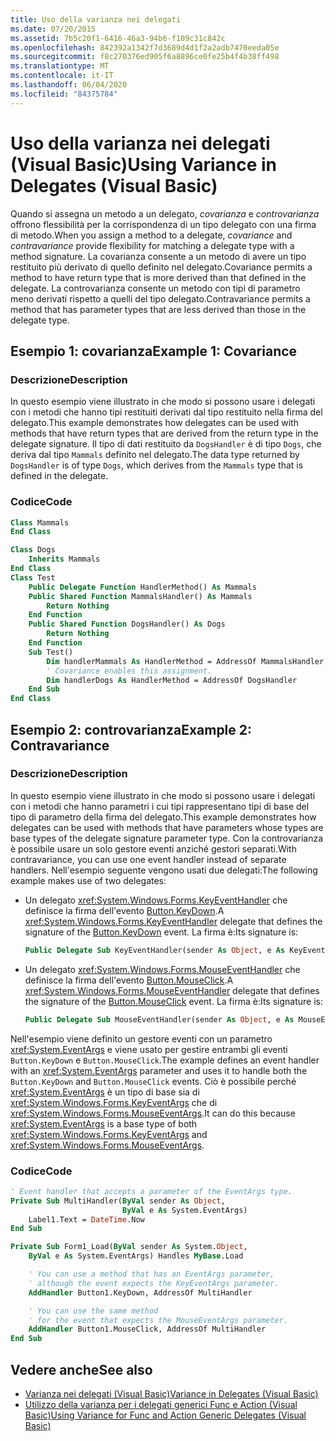 ```yaml
---
title: Uso della varianza nei delegati
ms.date: 07/20/2015
ms.assetid: 7b5c20f1-6416-46a3-94b6-f109c31c842c
ms.openlocfilehash: 842392a1342f7d3689d4d1f2a2adb7470eeda05e
ms.sourcegitcommit: f8c270376ed905f6a8896ce0fe25b4f4b38ff498
ms.translationtype: MT
ms.contentlocale: it-IT
ms.lasthandoff: 06/04/2020
ms.locfileid: "84375784"
---
```

# <a name="using-variance-in-delegates-visual-basic"></a><span data-ttu-id="cd555-102">Uso della varianza nei delegati (Visual Basic)</span><span class="sxs-lookup"><span data-stu-id="cd555-102">Using Variance in Delegates (Visual Basic)</span></span>

<span data-ttu-id="cd555-103">Quando si assegna un metodo a un delegato, *covarianza* e *controvarianza* offrono flessibilità per la corrispondenza di un tipo delegato con una firma di metodo.</span><span class="sxs-lookup"><span data-stu-id="cd555-103">When you assign a method to a delegate, *covariance* and *contravariance* provide flexibility for matching a delegate type with a method signature.</span></span> <span data-ttu-id="cd555-104">La covarianza consente a un metodo di avere un tipo restituito più derivato di quello definito nel delegato.</span><span class="sxs-lookup"><span data-stu-id="cd555-104">Covariance permits a method to have return type that is more derived than that defined in the delegate.</span></span> <span data-ttu-id="cd555-105">La controvarianza consente un metodo con tipi di parametro meno derivati rispetto a quelli del tipo delegato.</span><span class="sxs-lookup"><span data-stu-id="cd555-105">Contravariance permits a method that has parameter types that are less derived than those in the delegate type.</span></span>

## <a name="example-1-covariance"></a><span data-ttu-id="cd555-106">Esempio 1: covarianza</span><span class="sxs-lookup"><span data-stu-id="cd555-106">Example 1: Covariance</span></span>

### <a name="description"></a><span data-ttu-id="cd555-107">Descrizione</span><span class="sxs-lookup"><span data-stu-id="cd555-107">Description</span></span>

<span data-ttu-id="cd555-108">In questo esempio viene illustrato in che modo si possono usare i delegati con i metodi che hanno tipi restituiti derivati dal tipo restituito nella firma del delegato.</span><span class="sxs-lookup"><span data-stu-id="cd555-108">This example demonstrates how delegates can be used with methods that have return types that are derived from the return type in the delegate signature.</span></span> <span data-ttu-id="cd555-109">Il tipo di dati restituito da `DogsHandler` è di tipo `Dogs`, che deriva dal tipo `Mammals` definito nel delegato.</span><span class="sxs-lookup"><span data-stu-id="cd555-109">The data type returned by `DogsHandler` is of type `Dogs`, which derives from the `Mammals` type that is defined in the delegate.</span></span>

### <a name="code"></a><span data-ttu-id="cd555-110">Codice</span><span class="sxs-lookup"><span data-stu-id="cd555-110">Code</span></span>

```vb
Class Mammals
End Class

Class Dogs
    Inherits Mammals
End Class
Class Test
    Public Delegate Function HandlerMethod() As Mammals
    Public Shared Function MammalsHandler() As Mammals
        Return Nothing
    End Function
    Public Shared Function DogsHandler() As Dogs
        Return Nothing
    End Function
    Sub Test()
        Dim handlerMammals As HandlerMethod = AddressOf MammalsHandler
        ' Covariance enables this assignment.
        Dim handlerDogs As HandlerMethod = AddressOf DogsHandler
    End Sub
End Class
```

## <a name="example-2-contravariance"></a><span data-ttu-id="cd555-111">Esempio 2: controvarianza</span><span class="sxs-lookup"><span data-stu-id="cd555-111">Example 2: Contravariance</span></span>

### <a name="description"></a><span data-ttu-id="cd555-112">Descrizione</span><span class="sxs-lookup"><span data-stu-id="cd555-112">Description</span></span>

<span data-ttu-id="cd555-113">In questo esempio viene illustrato in che modo si possono usare i delegati con i metodi che hanno parametri i cui tipi rappresentano tipi di base del tipo di parametro della firma del delegato.</span><span class="sxs-lookup"><span data-stu-id="cd555-113">This example demonstrates how delegates can be used with methods that have parameters whose types are base types of the delegate signature parameter type.</span></span> <span data-ttu-id="cd555-114">Con la controvarianza è possibile usare un solo gestore eventi anziché gestori separati.</span><span class="sxs-lookup"><span data-stu-id="cd555-114">With contravariance, you can use one event handler instead of separate handlers.</span></span> <span data-ttu-id="cd555-115">Nell'esempio seguente vengono usati due delegati:</span><span class="sxs-lookup"><span data-stu-id="cd555-115">The following example makes use of two delegates:</span></span>

- <span data-ttu-id="cd555-116">Un delegato <xref:System.Windows.Forms.KeyEventHandler> che definisce la firma dell'evento [Button.KeyDown](xref:System.Windows.Forms.Control.KeyDown).</span><span class="sxs-lookup"><span data-stu-id="cd555-116">A <xref:System.Windows.Forms.KeyEventHandler> delegate that defines the signature of the [Button.KeyDown](xref:System.Windows.Forms.Control.KeyDown) event.</span></span> <span data-ttu-id="cd555-117">La firma è:</span><span class="sxs-lookup"><span data-stu-id="cd555-117">Its signature is:</span></span>

   ```vb
   Public Delegate Sub KeyEventHandler(sender As Object, e As KeyEventArgs)
   ```

- <span data-ttu-id="cd555-118">Un delegato <xref:System.Windows.Forms.MouseEventHandler> che definisce la firma dell'evento [Button.MouseClick](xref:System.Windows.Forms.Control.MouseDown).</span><span class="sxs-lookup"><span data-stu-id="cd555-118">A <xref:System.Windows.Forms.MouseEventHandler> delegate that defines the signature of the [Button.MouseClick](xref:System.Windows.Forms.Control.MouseDown) event.</span></span> <span data-ttu-id="cd555-119">La firma è:</span><span class="sxs-lookup"><span data-stu-id="cd555-119">Its signature is:</span></span>

   ```vb
   Public Delegate Sub MouseEventHandler(sender As Object, e As MouseEventArgs)
   ```

<span data-ttu-id="cd555-120">Nell'esempio viene definito un gestore eventi con un parametro <xref:System.EventArgs> e viene usato per gestire entrambi gli eventi `Button.KeyDown` e `Button.MouseClick`.</span><span class="sxs-lookup"><span data-stu-id="cd555-120">The example defines an event handler with an <xref:System.EventArgs> parameter and uses it to handle both the `Button.KeyDown` and `Button.MouseClick` events.</span></span> <span data-ttu-id="cd555-121">Ciò è possibile perché <xref:System.EventArgs> è un tipo di base sia di <xref:System.Windows.Forms.KeyEventArgs> che di <xref:System.Windows.Forms.MouseEventArgs>.</span><span class="sxs-lookup"><span data-stu-id="cd555-121">It can do this because <xref:System.EventArgs> is a base type of both <xref:System.Windows.Forms.KeyEventArgs>  and <xref:System.Windows.Forms.MouseEventArgs>.</span></span>

### <a name="code"></a><span data-ttu-id="cd555-122">Codice</span><span class="sxs-lookup"><span data-stu-id="cd555-122">Code</span></span>

```vb
' Event handler that accepts a parameter of the EventArgs type.
Private Sub MultiHandler(ByVal sender As Object,
                         ByVal e As System.EventArgs)
    Label1.Text = DateTime.Now
End Sub

Private Sub Form1_Load(ByVal sender As System.Object,
    ByVal e As System.EventArgs) Handles MyBase.Load

    ' You can use a method that has an EventArgs parameter,
    ' although the event expects the KeyEventArgs parameter.
    AddHandler Button1.KeyDown, AddressOf MultiHandler

    ' You can use the same method
    ' for the event that expects the MouseEventArgs parameter.
    AddHandler Button1.MouseClick, AddressOf MultiHandler
End Sub
```

## <a name="see-also"></a><span data-ttu-id="cd555-123">Vedere anche</span><span class="sxs-lookup"><span data-stu-id="cd555-123">See also</span></span>

- [<span data-ttu-id="cd555-124">Varianza nei delegati (Visual Basic)</span><span class="sxs-lookup"><span data-stu-id="cd555-124">Variance in Delegates (Visual Basic)</span></span>](variance-in-delegates.md)
- [<span data-ttu-id="cd555-125">Utilizzo della varianza per i delegati generici Func e Action (Visual Basic)</span><span class="sxs-lookup"><span data-stu-id="cd555-125">Using Variance for Func and Action Generic Delegates (Visual Basic)</span></span>](using-variance-for-func-and-action-generic-delegates.md)
